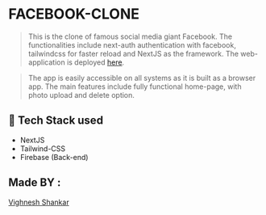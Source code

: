 # FACEBOOK-CLONE

> This is the clone of famous social media giant Facebook. The functionalities include next-auth authentication with facebook, tailwindcss for faster reload and NextJS as the framework. The web-application is deployed [here](https://facebook-clone-lemon-three.vercel.app/).

> The app is easily accessible on all systems as it is built as a browser app. The main features include fully functional home-page, with photo upload and delete option.

## 🔧 Tech Stack used

- NextJS
- Tailwind-CSS
- Firebase (Back-end)

## Made BY :

[Vighnesh Shankar](https://www.linkedin.com/in/vighnesh-shankar/)
